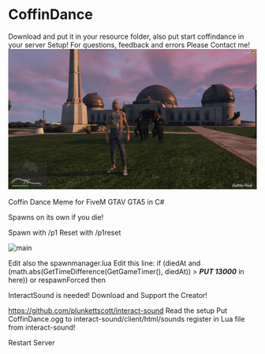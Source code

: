# CoffinDance

Download and put it in your resource folder, also put start coffindance in your server Setup!
For questions, feedback and errors Please Contact me!
![main](Demo/main.gif)

Coffin Dance Meme for FiveM GTAV GTA5 in C#

Spawns on its own if you die!

Spawn with /p1
Reset with /p1reset

![main](Demo/takePill.gif)

Edit also the spawnmanager.lua 
Edit this line:
if (diedAt and (math.abs(GetTimeDifference(GetGameTimer(), diedAt)) > ***PUT 13000*** in here)) or respawnForced then

InteractSound is needed!
Download and Support the Creator!

https://github.com/plunkettscott/interact-sound
Read the setup 
Put CoffinDance.ogg to interact-sound/client/html/sounds
register in Lua file from interact-sound!

Restart Server


